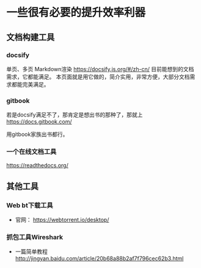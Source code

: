 # 一些很有必要的提升效率利器

## 文档构建工具

### docsify

单页、多页 Markdown渲染 https://docsify.js.org/#/zh-cn/ 目前能想到的文档需求，它都能满足。
本页面就是用它做的，简介实用，非常方便，大部分文档需求都能完美满足。

### gitbook

若是docsify满足不了，那肯定是想出书的那种了，那就上 https://docs.gitbook.com/  

用gitbook家族出书都行。

### 一个在线文档工具

https://readthedocs.org/


## 其他工具

### Web bt下载工具

- 官网： https://webtorrent.io/desktop/

### 抓包工具Wireshark

- 一篇简单教程 http://jingyan.baidu.com/article/20b68a88b2af7f796cec62b3.html